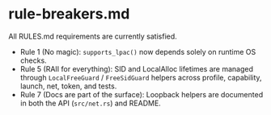 # rule-breakers.md

All RULES.md requirements are currently satisfied.
- Rule 1 (No magic): `supports_lpac()` now depends solely on runtime OS checks.
- Rule 5 (RAII for everything): SID and LocalAlloc lifetimes are managed through `LocalFreeGuard` / `FreeSidGuard` helpers across profile, capability, launch, net, token, and tests.
- Rule 7 (Docs are part of the surface): Loopback helpers are documented in both the API (`src/net.rs`) and README.
